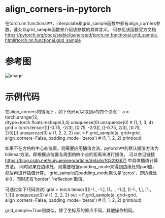 # align_corners-in-pytorch
在torch.nn.functional中，interpolate和grid_sample函数中都有align_corners参数，此处以grid_sample函数来介绍该参数的具体含义。
可参见该函数官方文档 https://pytorch.org/docs/stable/generated/torch.nn.functional.grid_sample.html#torch.nn.functional.grid_sample

# 参考图
![image](https://github.com/user-attachments/assets/47d103e3-fb4c-4149-a22b-a64ac471128e)

# 示例代码
在align_corners的情况下，如下代码可以取到a的四个顶点：
    a = torch.arange(12, dtype=torch.float).reshape(3,4).unsqueeze(0).unsqueeze(0)  # (1, 1, 3, 4)
    grid = torch.tensor([[[-0.75, -2/3], [0.75, -2/3]], 
                         [[-0.75, 2/3], [0.75, 2/3]]]).unsqueeze(0)                 # (1, 2, 2, 2)
    out = F.grid_sample(a, grid=grid, align_corners=False, padding_mode='zeros')    # (1, 1, 2, 2)
    print(out)
    
如果不在方格的中心处位置，则需要应用插值方法，pytorch中的默认插值方法为bilinear方法，即根据点位置与周围的四个点的距离来进行插值，
可以参见链接 https://blog.csdn.net/suiyuemeng/article/details/103293671 中具体插值计算方法。
同时如果在边缘处，则需要根据padding_mode来得到边缘处的pad值，然后再进行插值计算。
grid_sample的padding_mode默认是'zeros'，即边缘处补0，同时还有'border', 'reflection'取值。

可通过如下代码测试:
    grid = torch.tensor([[[-1., -1.], [1。, -1.]], 
                         [[-1., 1,], [1., 1.]]]).unsqueeze(0)                 # (1, 2, 2, 2)
    out = F.grid_sample(a, grid=grid, align_corners=False, padding_mode='zeros')    # (1, 1, 2, 2)
    print(out)

grid_sample=True则类似，除了坐标系的原点不同，其他操作相同。
